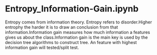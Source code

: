 # Entropy_Information-Gain.ipynb

Entropy comes from information theory. Entropy refers to disorder.Higher entrophy the harder it is to draw an conclusion from that information.Information gain measures how much information a features gives us about the class.Information gain is the main key is used by the decision tree algorithms to construct tree. An feature with highest information gain will tested/split test.
